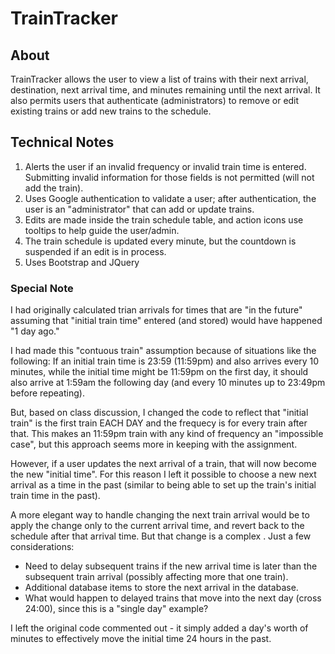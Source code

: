 # TrainTracker

## About
TrainTracker allows the user to view a list of trains with their next arrival, destination, next arrival time, and minutes remaining until the next arrival.  It also permits users that authenticate (administrators) to remove or edit existing trains or add new trains to the schedule.  


## Technical Notes
1. Alerts the user if an invalid frequency or invalid train time is entered.  Submitting invalid information for those fields is not permitted (will not add the train).
2. Uses Google authentication to validate a user; after authentication, the user is an "administrator" that can add or update trains.
3. Edits are made inside the train schedule table, and action icons use tooltips to help guide the user/admin.
4. The train schedule is updated every minute, but the countdown is suspended if an edit is in process.
5. Uses Bootstrap and JQuery

### Special Note
I had originally calculated trian arrivals for times that are "in the future" assuming that "initial train time" entered (and stored) would have happened "1 day ago."

I had made this "contuous train" assumption because of situations like the following:  If an initial train time is 23:59 (11:59pm) and also arrives every 10 minutes, while the initial time might be 11:59pm on the first day, it should also arrive at 1:59am the following day (and every 10 minutes up to 23:49pm before repeating).

But, based on class discussion, I changed the code to reflect that "initial train" is the first train EACH DAY and the frequecy is for every train after that.  This makes an 11:59pm train with any kind of frequency an "impossible case", but this approach seems more in keeping with the assignment.

However, if a user updates the next arrival of a train, that will now become the new "initial time".  For this reason I left it possible to choose a new next arrival as a time in the past (similar to being able to set up the train's initial train time in the past).

A more elegant way to handle changing the next train arrival would be to apply the change only to the current arrival time, and revert back to the schedule after that arrival time.  But that change is a complex .  Just a few considerations:
* Need to delay subsequent trains if the new arrival time is later than the subsequent train arrival (possibly affecting more that one train).
* Additional database items to store the next arrival in the database.
* What would happen to delayed trains that move into the next day (cross 24:00), since this is a "single day" example?

I left the original code commented out - it simply added a day's worth of minutes to effectively move the initial time 24 hours in the past.